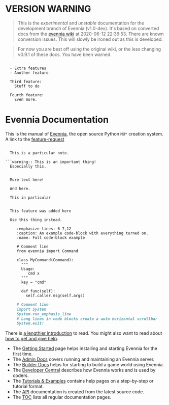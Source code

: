 # VERSION WARNING

> This is the _experimental_ and _unstable_ documentation for the
> development branch of Evennia (v1.0-dev). It's based on converted docs
> from the [evennia wiki](https://github.com/evennia/evennia/wiki/) at
> 2020-06-12 22:36:53.  There are known conversion issues. This will
> slowly be ironed out as this is developed. 

> For now you are best off using the original wiki, or the less changing v0.9.1
> of these docs. You have been warned.

```sidebar:: An important sidebar

  - Extra features
  - Another feature 

  Third feature: 
    Stuff to do 

  Fourth feature:
    Even more.
```

# Evennia Documentation

This is the manual of [Evennia](http://www.evennia.com), the open source Python
`MU*` creation system. A link to the [feature-request](issue)

```note::

  This is a particular note.

```warning:: This is an important thing!
  Especially this.
```

```important:: This is an interesting thing!

  More text here!

  And here.
```

```seealso:: This is good to look at too.
  This in particular
```

```versionadded:: 1.0

  This feature was added here

```

```deprecated:: 1.0
  Use this thing instead.
```

```code-block:: python
     :emphasize-lines: 6-7,12
     :caption: An example code-block with everything turned on.
     :name: Full code-block example

     # Comment line
     from evennia import Command 

     class MyCommand(Command):
       """
       Usage: 
          cmd x
       """
       key = "cmd"

       def func(self):
         self.caller.msg(self.args)
```

```markdown
     # Comment line
     import System
     System.run_emphasis_line
     # Long lines in code blocks create a auto horizontal scrollbar
     System.exit!

```

<div style="clear: right;"></div>

There is [a lengthier introduction](Evennia-Introduction) to read. You might also want to read about
[how to get and give help](How-To-Get-And-Give-Help).

- The [Getting Started](Getting-Started) page helps installing and starting Evennia for the first time.
- The [Admin Docs](Administrative-Docs) covers running and maintaining an Evennia server.
- The [Builder Docs](Builder-Docs) helps for starting to build a game world using Evennia.
- The [Developer Central](Developer-Central) describes how Evennia works and is used by coders.
- The [Tutorials & Examples](Tutorials) contains help pages on a step-by-step or tutorial format.
- The [API](api:evennia) documentation is created from the latest source code.
- The [TOC](toc) lists all regular documentation pages.


[search]: https://www.google.com/cse/publicurl?cx=010440404980795145992:6ztkvqc46je
[group]: https://groups.google.com/forum/#%21forum/evennia
[chat]: http://tinyurl.com/p22oofg
[form]: http://tinyurl.com/c4tue23
[icon_new]: https://raw.githubusercontent.com/wiki/evennia/evennia/images/bright4.png
[icon_admin]: https://raw.githubusercontent.com/wiki/evennia/evennia/images/speedometer26.png
[icon_builder]: https://raw.githubusercontent.com/wiki/evennia/evennia/images/toolbox3.png
[icon_devel]: https://raw.githubusercontent.com/wiki/evennia/evennia/images/technical.png
[icon_tutorial]: https://raw.githubusercontent.com/wiki/evennia/evennia/images/living1.png
[icon_API]: https://raw.githubusercontent.com/wiki/evennia/evennia/images/python3.png
